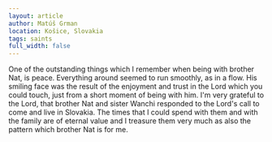 ```yaml
---
layout: article
author: Matúš Grman
location: Košice, Slovakia
tags: saints
full_width: false
---
```

One of the outstanding things which I remember when being with brother Nat, is peace. Everything around seemed to run smoothly, as in a flow. His smiling face was the result of the enjoyment and trust in the Lord which you could touch, just from a short moment of being with him. I'm very grateful to the Lord, that brother Nat and sister Wanchi responded to the Lord's call to come and live in Slovakia. The times that I could spend with them and with the family are of eternal value and I treasure them very much as also the pattern which brother Nat is for me.

